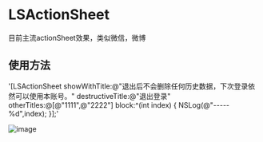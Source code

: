 # LSActionSheet
目前主流actionSheet效果，类似微信，微博
## 使用方法
  '[LSActionSheet showWithTitle:@"退出后不会删除任何历史数据，下次登录依然可以使用本账号。" destructiveTitle:@"退出登录" otherTitles:@[@"1111",@"2222"] block:^(int index) {
        NSLog(@"-----%d",index);
    }];'


![image](https://github.com/lsmakethebest/LSActionSheet/blob/master/images/IMG_0094.PNG)
